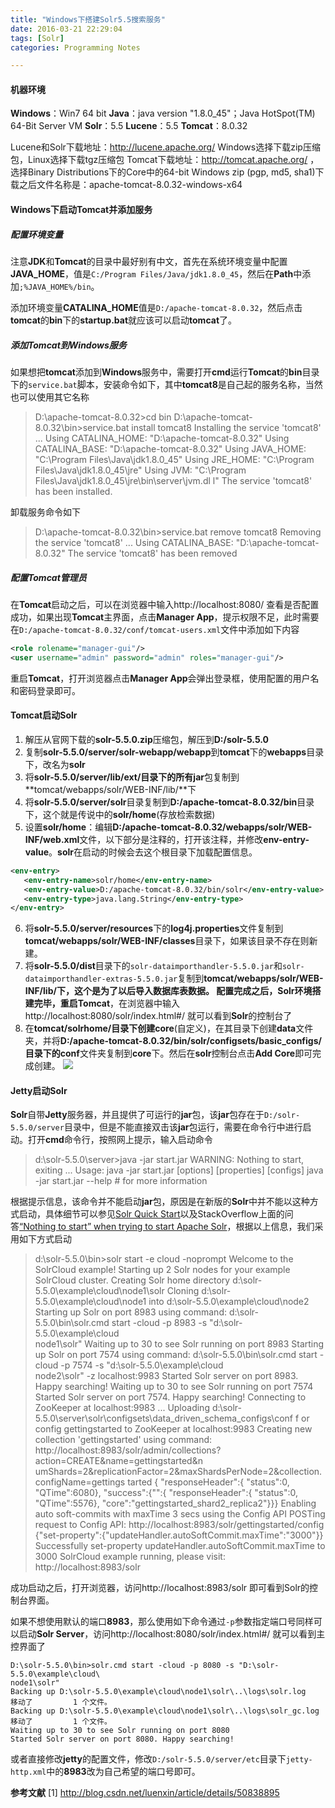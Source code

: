 ```yaml
---
title: "Windows下搭建Solr5.5搜索服务"
date: 2016-03-21 22:29:04
tags: [Solr]
categories: Programming Notes

---
```


#### 机器环境
**Windows**：Win7 64 bit
**Java**：java version "1.8.0_45"；Java HotSpot(TM) 64-Bit Server VM
**Solr**：5.5
**Lucene**：5.5
**Tomcat**：8.0.32

Lucene和Solr下载地址：http://lucene.apache.org/
Windows选择下载zip压缩包，Linux选择下载tgz压缩包
Tomcat下载地址：http://tomcat.apache.org/ ，选择Binary Distributions下的Core中的64-bit Windows zip (pgp, md5, sha1)下载之后文件名称是：apache-tomcat-8.0.32-windows-x64

#### Windows下启动Tomcat并添加服务
##### 配置环境变量
注意**JDK**和**Tomcat**的目录中最好别有中文，首先在系统环境变量中配置**JAVA_HOME**，值是`C:/Program Files/Java/jdk1.8.0_45`，然后在**Path**中添加`;%JAVA_HOME%/bin`。

添加环境变量**CATALINA_HOME**值是`D:/apache-tomcat-8.0.32`，然后点击 **tomcat**的**bin**下的**startup.bat**就应该可以启动**tomcat**了。

##### 添加Tomcat到Windows服务
如果想把**tomcat**添加到**Windows**服务中，需要打开**cmd**运行**Tomcat**的**bin**目录下的`service.bat`脚本，安装命令如下，其中**tomcat8**是自己起的服务名称，当然也可以使用其它名称
>D:\apache-tomcat-8.0.32>cd bin
D:\apache-tomcat-8.0.32\bin>service.bat install tomcat8
Installing the service 'tomcat8' ...
Using CATALINA_HOME:    "D:\apache-tomcat-8.0.32"
Using CATALINA_BASE:    "D:\apache-tomcat-8.0.32"
Using JAVA_HOME:        "C:\Program Files\Java\jdk1.8.0_45"
Using JRE_HOME:         "C:\Program Files\Java\jdk1.8.0_45\jre"
Using JVM:              "C:\Program Files\Java\jdk1.8.0_45\jre\bin\server\jvm.dl
l"
The service 'tomcat8' has been installed.

卸载服务命令如下
>D:\apache-tomcat-8.0.32\bin>service.bat remove tomcat8
Removing the service 'tomcat8' ...
Using CATALINA_BASE:    "D:\apache-tomcat-8.0.32"
The service 'tomcat8' has been removed

##### 配置Tomcat管理员
在**Tomcat**启动之后，可以在浏览器中输入http://localhost:8080/ 查看是否配置成功，如果出现**Tomcat**主界面，点击**Manager App**，提示权限不足，此时需要在`D:/apache-tomcat-8.0.32/conf/tomcat-users.xml`文件中添加如下内容
```xml
<role rolename="manager-gui"/>
<user username="admin" password="admin" roles="manager-gui"/>
```
重启**Tomcat**，打开浏览器点击**Manager App**会弹出登录框，使用配置的用户名和密码登录即可。

#### Tomcat启动Solr
1. 解压从官网下载的**solr-5.5.0.zip**压缩包，解压到**D:/solr-5.5.0**
2. 复制**solr-5.5.0/server/solr-webapp/webapp**到**tomcat**下的**webapps**目录下，改名为**solr**
3. 将**solr-5.5.0/server/lib/ext/**目录下的所有**jar**包复制到**tomcat/webapps/solr/WEB-INF/lib/**下
4. 将**solr-5.5.0/server/solr**目录复制到**D:/apache-tomcat-8.0.32/bin**目录下，这个就是传说中的**solr/home**(存放检索数据)
5. 设置**solr/home**：编辑**D:/apache-tomcat-8.0.32/webapps/solr/WEB-INF/web.xml**文件，以下部分是注释的，打开该注释，并修改**env-entry-value**。**solr**在启动的时候会去这个根目录下加载配置信息。
```xml
<env-entry>
   <env-entry-name>solr/home</env-entry-name>
   <env-entry-value>D:/apache-tomcat-8.0.32/bin/solr</env-entry-value>
   <env-entry-type>java.lang.String</env-entry-type>
</env-entry>
```
6. 将**solr-5.5.0/server/resources**下的**log4j.properties**文件复制到**tomcat/webapps/solr/WEB-INF/classes**目录下，如果该目录不存在则新建。
7. 将**solr-5.5.0/dist**目录下的`solr-dataimporthandler-5.5.0.jar`和`solr-dataimporthandler-extras-5.5.0.jar`复制到**tomcat/webapps/solr/WEB-INF/lib/**下，这个是为了以后导入数据库表数据。
配置完成之后，**Solr**环境搭建完毕，重启**Tomcat**，在浏览器中输入http://localhost:8080/solr/index.html#/ 就可以看到**Solr**的控制台了
8. 在**tomcat/solrhome/**目录下创建**core**(自定义)，在其目录下创建**data**文件夹，并将**D:/apache-tomcat-8.0.32/bin/solr/configsets/basic_configs/**目录下的**conf**文件夹复制到**core**下。然后在**solr**控制台点击**Add Core**即可完成创建。
![](http://7xig3q.com1.z0.glb.clouddn.com/Solr_add_core_config.png)

#### Jetty启动Solr
**Solr**自带**Jetty**服务器，并且提供了可运行的**jar**包，该**jar**包存在于`D:/solr-5.5.0/server`目录中，但是不能直接双击该**jar**包运行，需要在命令行中进行启动。打开**cmd**命令行，按照网上提示，输入启动命令
>d:\solr-5.5.0\server>java -jar start.jar
WARNING: Nothing to start, exiting ...
Usage: java -jar start.jar [options] [properties] [configs]
       java -jar start.jar --help  # for more information


根据提示信息，该命令并不能启动**jar**包，原因是在新版的**Solr**中并不能以这种方式启动，具体细节可以参见[Solr Quick Start](http://lucene.apache.org/solr/quickstart.html)以及StackOverflow上面的问答[“Nothing to start” when trying to start Apache Solr](http://stackoverflow.com/questions/30983349/nothing-to-start-when-trying-to-start-apache-solr)，根据以上信息，我们采用如下方式启动

>d:\solr-5.5.0\bin>solr start -e cloud -noprompt
Welcome to the SolrCloud example!
Starting up 2 Solr nodes for your example SolrCloud cluster.
Creating Solr home directory d:\solr-5.5.0\example\cloud\node1\solr
Cloning d:\solr-5.5.0\example\cloud\node1 into
   d:\solr-5.5.0\example\cloud\node2
Starting up Solr on port 8983 using command:
d:\solr-5.5.0\bin\solr.cmd start -cloud -p 8983 -s "d:\solr-5.5.0\example\cloud\
node1\solr"
Waiting up to 30 to see Solr running on port 8983
Starting up Solr on port 7574 using command:
d:\solr-5.5.0\bin\solr.cmd start -cloud -p 7574 -s "d:\solr-5.5.0\example\cloud\
node2\solr" -z localhost:9983
Started Solr server on port 8983. Happy searching!
Waiting up to 30 to see Solr running on port 7574
Started Solr server on port 7574. Happy searching!
Connecting to ZooKeeper at localhost:9983 ...
Uploading d:\solr-5.5.0\server\solr\configsets\data_driven_schema_configs\conf f
or config gettingstarted to ZooKeeper at localhost:9983
Creating new collection 'gettingstarted' using command:
http://localhost:8983/solr/admin/collections?action=CREATE&name=gettingstarted&n
umShards=2&replicationFactor=2&maxShardsPerNode=2&collection.configName=gettings
tarted
{
  "responseHeader":{
    "status":0,
    "QTime":6080},
  "success":{"":{
      "responseHeader":{
        "status":0,
        "QTime":5576},
      "core":"gettingstarted_shard2_replica2"}}}
Enabling auto soft-commits with maxTime 3 secs using the Config API
POSTing request to Config API: http://localhost:8983/solr/gettingstarted/config
{"set-property":{"updateHandler.autoSoftCommit.maxTime":"3000"}}
Successfully set-property updateHandler.autoSoftCommit.maxTime to 3000
SolrCloud example running, please visit: http://localhost:8983/solr

成功启动之后，打开浏览器，访问http://localhost:8983/solr 即可看到Solr的控制台界面。

如果不想使用默认的端口**8983**，那么使用如下命令通过`-p`参数指定端口号同样可以启动**Solr Server**，访问http://localhost:8080/solr/index.html#/ 就可以看到主控界面了
```shell
D:\solr-5.5.0\bin>solr.cmd start -cloud -p 8080 -s "D:\solr-5.5.0\example\cloud\
node1\solr"
Backing up D:\solr-5.5.0\example\cloud\node1\solr\..\logs\solr.log
移动了         1 个文件。
Backing up D:\solr-5.5.0\example\cloud\node1\solr\..\logs\solr_gc.log
移动了         1 个文件。
Waiting up to 30 to see Solr running on port 8080
Started Solr server on port 8080. Happy searching!
```
或者直接修改**jetty**的配置文件，修改`D:/solr-5.5.0/server/etc`目录下`jetty-http.xml`中的**8983**改为自己希望的端口号即可。


**参考文献**
[1] http://blog.csdn.net/luenxin/article/details/50838895
